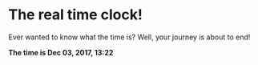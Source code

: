 # The real time clock!

Ever wanted to know what the time is? Well, your journey is about to end!

**The time is Dec 03, 2017, 13:22**